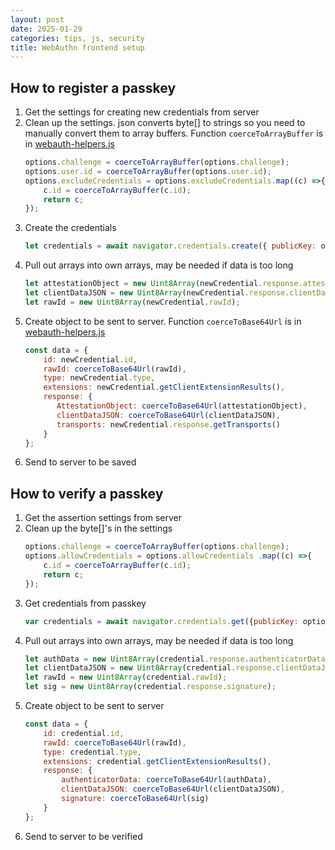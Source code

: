```yaml
---
layout: post
date: 2025-01-29
categories: tips, js, security 
title: WebAuthn frontend setup
---
```


## How to register a passkey

1. Get the settings for creating new credentials from server
2. Clean up the settings. json converts byte[] to strings so you need to manually convert them to array buffers. Function ```coerceToArrayBuffer``` is in [webauth-helpers.js](/static/examplecode/webauth-helpers.js)
    ```javascript
    options.challenge = coerceToArrayBuffer(options.challenge);
    options.user.id = coerceToArrayBuffer(options.user.id);
    options.excludeCredentials = options.excludeCredentials.map((c) =>{
        c.id = coerceToArrayBuffer(c.id);
        return c;
    });
    ```
3. Create the credentials
    ```javascript
    let credentials = await navigator.credentials.create({ publicKey: options })
    ```
4. Pull out arrays into own arrays, may be needed if data is too long
    ```javascript
    let attestationObject = new Uint8Array(newCredential.response.attestationObject);
    let clientDataJSON = new Uint8Array(newCredential.response.clientDataJSON);
    let rawId = new Uint8Array(newCredential.rawId);
    ```
5. Create object to be sent to server. Function ```coerceToBase64Url``` is in [webauth-helpers.js](/static/examplecode/webauth-helpers.js)
    ```javascript
    const data = {
        id: newCredential.id,
        rawId: coerceToBase64Url(rawId),
        type: newCredential.type,
        extensions: newCredential.getClientExtensionResults(),
        response: {
           AttestationObject: coerceToBase64Url(attestationObject),
           clientDataJSON: coerceToBase64Url(clientDataJSON),
           transports: newCredential.response.getTransports()
        }
    };
    ```
6. Send to server to be saved

## How to verify a passkey

1. Get the assertion settings from server
2. Clean up the byte[]'s in the settings
    ```javascript
    options.challenge = coerceToArrayBuffer(options.challenge);
    options.allowCredentials = options.allowCredentials .map((c) =>{
        c.id = coerceToArrayBuffer(c.id);
        return c;
    });
    ```
3. Get credentials from passkey
    ```javascript
    var credentials = await navigator.credentials.get({publicKey: options});
    ```
4. Pull out arrays into own arrays, may be needed if data is too long
    ```javascript
    let authData = new Uint8Array(credential.response.authenticatorData);
    let clientDataJSON = new Uint8Array(credential.response.clientDataJSON);
    let rawId = new Uint8Array(credential.rawId);
    let sig = new Uint8Array(credential.response.signature);
    ```
5. Create object to be sent to server
    ```javascript
    const data = {
        id: credential.id,
        rawId: coerceToBase64Url(rawId),
        type: credential.type,
        extensions: credential.getClientExtensionResults(),
        response: {
            authenticatorData: coerceToBase64Url(authData),
            clientDataJSON: coerceToBase64Url(clientDataJSON),
            signature: coerceToBase64Url(sig)
        }
    };
    ```
6. Send to server to be verified
